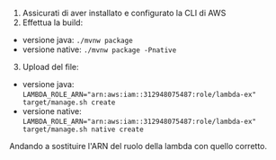 1. Assicurati di aver installato e configurato la CLI di AWS
2. Effettua la build:
  - versione java:   `./mvnw package`
  - versione native: `./mvnw package -Pnative`
  
3. Upload del file:
  - versione java:   `LAMBDA_ROLE_ARN="arn:aws:iam::312948075487:role/lambda-ex" target/manage.sh create`
  - versione native: `LAMBDA_ROLE_ARN="arn:aws:iam::312948075487:role/lambda-ex" target/manage.sh native create`
  
Andando a sostituire l'ARN del ruolo della lambda con quello corretto.

